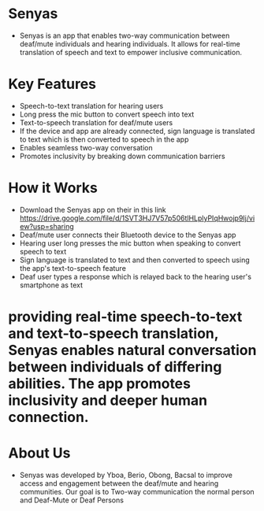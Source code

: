 # Senyas
 - Senyas is an app that enables two-way communication between deaf/mute individuals and hearing individuals. It allows for real-time translation of speech and text to empower inclusive communication.

# Key Features
  - Speech-to-text translation for hearing users
  - Long press the mic button to convert speech into text
  - Text-to-speech translation for deaf/mute users
  - If the device and app are already connected, sign language is translated to text which is then converted to speech in the app
  - Enables seamless two-way conversation
  - Promotes inclusivity by breaking down communication barriers
# How it Works
 - Download the Senyas app on their in this link https://drive.google.com/file/d/1SVT3HJ7V57p506tlHLplyPIqHwojp9Ij/view?usp=sharing
 - Deaf/mute user connects their Bluetooth device to the Senyas app
 - Hearing user long presses the mic button when speaking to convert speech to text
 - Sign language is translated to text and then converted to speech using the app's text-to-speech feature
 - Deaf user types a response which is relayed back to the hearing user's smartphone as text
# providing real-time speech-to-text and text-to-speech translation, Senyas enables natural conversation between individuals of differing abilities. The app promotes inclusivity and deeper human connection.

# About Us
 - Senyas was developed by Yboa, Berio, Obong, Bacsal to improve access and engagement between the deaf/mute and hearing communities. Our goal is to Two-way communication the normal person and Deaf-Mute or Deaf Persons

